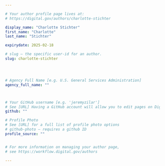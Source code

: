 ```yaml
---

# Your author profile page lives at:
# https://digital.gov/authors/charlotte-stichter

display_name: "Charlotte Stichter"
first_name: "Charlotte"
last_name: "Stichter"

expirydate: 2025-02-18

# slug — the specific user-id for an author.
slug: charlotte-stichter




# Agency Full Name [e.g. U.S. General Services Administration]
agency_full_name: ""



# Your GitHub username [e.g. 'jeremyzilar']
# See [URL] Having a GitHub account will allow you to edit pages on DigitalGov. The image used in your GitHub account can also be used to populate your digital.gov profile photo.
github: ""

# Profile Photo
# See [URL] for a full list of profile photo options
# github-photo — requires a github ID
profile_source: ""


# For more information on managing your author page,
# see https://workflow.digital.gov/authors

---
```

